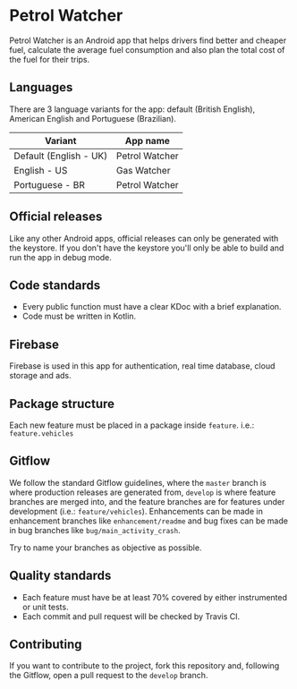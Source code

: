 # Petrol Watcher
Petrol Watcher is an Android app that helps drivers find better
and cheaper fuel, calculate the average fuel consumption and
also plan the total cost of the fuel for their trips.

## Languages
There are 3 language variants for the app: default (British English),
American English and Portuguese (Brazilian).

| Variant | App name |
| ------- | -------- |
| Default (English - UK) | Petrol Watcher |
| English - US | Gas Watcher |
| Portuguese - BR | Petrol Watcher |

## Official releases
Like any other Android apps, official releases can only be
generated with the keystore. If you don't have the keystore
you'll only be able to build and run the app in debug mode.

## Code standards
- Every public function must have a clear KDoc with a
brief explanation.
- Code must be written in Kotlin.

## Firebase
Firebase is used in this app for authentication, real time
database, cloud storage and ads.

## Package structure
Each new feature must be placed in a package inside `feature`.
 i.e.: `feature.vehicles`

## Gitflow
We follow the standard Gitflow guidelines, where the `master`
branch is where production releases are generated from, `develop`
is where feature branches are merged into, and the feature branches
are for features under development (i.e.: `feature/vehicles`).
Enhancements can be made in enhancement branches like
`enhancement/readme` and bug fixes can be made in bug branches
like `bug/main_activity_crash`.

Try to name your branches as objective as possible.

## Quality standards
- Each feature must have be at least 70% covered by either
instrumented or unit tests.
- Each commit and pull request will be checked by Travis CI.

## Contributing
If you want to contribute to the project, fork this repository
and, following the Gitflow, open a pull request to the `develop`
branch.
